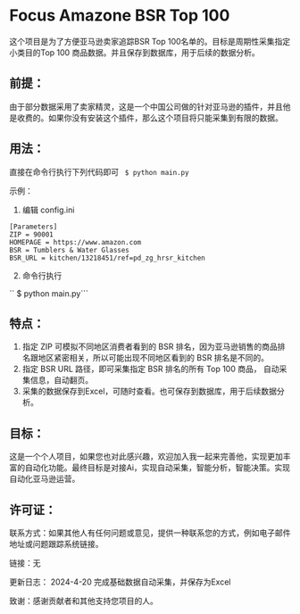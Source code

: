 # Focus Amazone BSR Top 100

这个项目是为了方便亚马逊卖家追踪BSR Top 100名单的。目标是周期性采集指定小类目的Top 100 商品数据。并且保存到数据库，用于后续的数据分析。

## 前提：
由于部分数据采用了卖家精灵，这是一个中国公司做的针对亚马逊的插件，并且他是收费的。如果你没有安装这个插件，那么这个项目将只能采集到有限的数据。

## 用法：
直接在命令行执行下列代码即可
``` $ python main.py```

示例：
1. 编辑 config.ini

```
[Parameters]
ZIP = 90001
HOMEPAGE = https://www.amazon.com
BSR = Tumblers & Water Glasses
BSR_URL = kitchen/13218451/ref=pd_zg_hrsr_kitchen
```

2. 命令行执行

`` $ python main.py```

## 特点：
1. 指定 ZIP 可模拟不同地区消费者看到的 BSR 排名，因为亚马逊销售的商品排名跟地区紧密相关，所以可能出现不同地区看到的 BSR 排名是不同的。
2. 指定 BSR URL 路径，即可采集指定 BSR 排名的所有 Top 100 商品， 自动采集信息，自动翻页。
3. 采集的数据保存到Excel，可随时查看。也可保存到数据库，用于后续数据分析。

## 目标：
这是一个个人项目，如果您也对此感兴趣，欢迎加入我一起来完善他，实现更加丰富的自动化功能。最终目标是对接Ai，实现自动采集，智能分析，智能决策。实现自动化亚马逊运营。

## 许可证：

联系方式：如果其他人有任何问题或意见，提供一种联系您的方式，例如电子邮件地址或问题跟踪系统链接。

链接：无

更新日志：
2024-4-20 完成基础数据自动采集，并保存为Excel

致谢：感谢贡献者和其他支持您项目的人。
